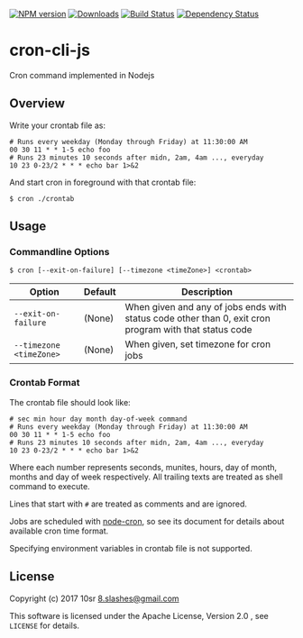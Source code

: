 [![NPM version](http://img.shields.io/npm/v/cron-cli.svg)](https://www.npmjs.com/package/cron-cli)
[![Downloads](https://img.shields.io/npm/dm/cron-cli.svg)](https://www.npmjs.com/package/cron-cli)
[![Build Status](https://travis-ci.org/10sr/cron-cli.svg?branch=master)](https://travis-ci.org/10sr/cron-cli)
[![Dependency Status](https://david-dm.org/10sr/cron-cli.svg)](https://david-dm.org/10sr/cron-cli)

cron-cli-js
========

Cron command implemented in Nodejs


Overview
--------

Write your crontab file as:

    # Runs every weekday (Monday through Friday) at 11:30:00 AM
    00 30 11 * * 1-5 echo foo
    # Runs 23 minutes 10 seconds after midn, 2am, 4am ..., everyday
    10 23 0-23/2 * * * echo bar 1>&2

And start cron in foreground with that crontab file:

    $ cron ./crontab


Usage
-----

### Commandline Options

    $ cron [--exit-on-failure] [--timezone <timeZone>] <crontab>

| Option | Default  | Description |
| ------ | -------- | ----------- |
| `--exit-on-failure` | (None) | When given and any of jobs ends with status code other than 0, exit cron program with that status code |
| `--timezone <timeZone>` | (None) | When given, set timezone for cron jobs |




### Crontab Format

The crontab file should look like:

    # sec min hour day month day-of-week command
    # Runs every weekday (Monday through Friday) at 11:30:00 AM
    00 30 11 * * 1-5 echo foo
    # Runs 23 minutes 10 seconds after midn, 2am, 4am ..., everyday
    10 23 0-23/2 * * * echo bar 1>&2

Where each number represents seconds, munites, hours, day of month, 
months and day of week respectively.
All trailing texts are treated as shell command to execute.

Lines that start with `#` are treated as comments and are ignored.

Jobs are scheduled with [node-cron](https://www.npmjs.com/package/cron),
so see its document for details about available cron time format.

Specifying environment variables in crontab file is not supported.



License
-------

Copyright (c) 2017 10sr <8.slashes@gmail.com>

This software is licensed under the Apache License, Version 2.0 ,
see `LICENSE` for details.
